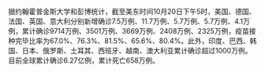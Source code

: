 据约翰霍普金斯大学和彭博统计，截至美东时间10月20日下午5时，美国、德国、法国、英国、意大利分别新增确诊7.5万例、11.7万例、5.7万例、5.7万例、4.1万例，累计确诊9714万例、3501万例、3669万例、2408万例、2325万例，疫苗接种完毕比率为67.0%、76.3%、81.5%、65.6%、80.4%。此外，印度、巴西、韩国、日本、俄罗斯、土耳其、西班牙、越南、澳大利亚累计确诊超过1000万例。目前全球累计确诊6.27亿例，累计死亡658万例。